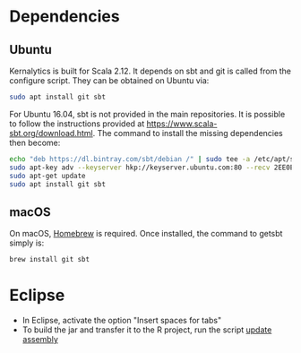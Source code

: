 # Dependencies

## Ubuntu

Kernalytics is built for Scala 2.12. It depends on sbt and git is called from the configure script. They can be obtained on Ubuntu via:

```bash
sudo apt install git sbt
```

For Ubuntu 16.04, sbt is not provided in the main repositories. It is possible to follow the instructions provided at https://www.scala-sbt.org/download.html. The command to install the missing dependencies then become:

```bash
echo "deb https://dl.bintray.com/sbt/debian /" | sudo tee -a /etc/apt/sources.list.d/sbt.list
sudo apt-key adv --keyserver hkp://keyserver.ubuntu.com:80 --recv 2EE0EA64E40A89B84B2DF73499E82A75642AC823
sudo apt-get update
sudo apt install git sbt
```

## macOS

On macOS, [Homebrew](https://brew.sh/) is required. Once installed, the command to getsbt simply is:

```bash
brew install git sbt
```

# Eclipse

- In Eclipse, activate the option "Insert spaces for tabs"
- To build the jar and transfer it to the R project, run the script [update assembly](updateAssembly.sh)
